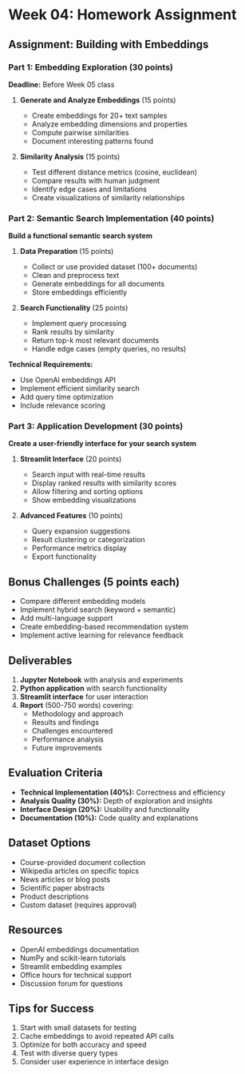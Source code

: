 # Week 04: Homework Assignment

## Assignment: Building with Embeddings

### Part 1: Embedding Exploration (30 points)
**Deadline:** Before Week 05 class

1. **Generate and Analyze Embeddings** (15 points)
   - Create embeddings for 20+ text samples
   - Analyze embedding dimensions and properties
   - Compute pairwise similarities
   - Document interesting patterns found

2. **Similarity Analysis** (15 points)
   - Test different distance metrics (cosine, euclidean)
   - Compare results with human judgment
   - Identify edge cases and limitations
   - Create visualizations of similarity relationships

### Part 2: Semantic Search Implementation (40 points)
**Build a functional semantic search system**

1. **Data Preparation** (15 points)
   - Collect or use provided dataset (100+ documents)
   - Clean and preprocess text
   - Generate embeddings for all documents
   - Store embeddings efficiently

2. **Search Functionality** (25 points)
   - Implement query processing
   - Rank results by similarity
   - Return top-k most relevant documents
   - Handle edge cases (empty queries, no results)

**Technical Requirements:**
- Use OpenAI embeddings API
- Implement efficient similarity search
- Add query time optimization
- Include relevance scoring

### Part 3: Application Development (30 points)
**Create a user-friendly interface for your search system**

1. **Streamlit Interface** (20 points)
   - Search input with real-time results
   - Display ranked results with similarity scores
   - Allow filtering and sorting options
   - Show embedding visualizations

2. **Advanced Features** (10 points)
   - Query expansion suggestions
   - Result clustering or categorization
   - Performance metrics display
   - Export functionality

## Bonus Challenges (5 points each)
- Compare different embedding models
- Implement hybrid search (keyword + semantic)
- Add multi-language support
- Create embedding-based recommendation system
- Implement active learning for relevance feedback

## Deliverables
1. **Jupyter Notebook** with analysis and experiments
2. **Python application** with search functionality
3. **Streamlit interface** for user interaction
4. **Report** (500-750 words) covering:
   - Methodology and approach
   - Results and findings
   - Challenges encountered
   - Performance analysis
   - Future improvements

## Evaluation Criteria
- **Technical Implementation (40%):** Correctness and efficiency
- **Analysis Quality (30%):** Depth of exploration and insights
- **Interface Design (20%):** Usability and functionality
- **Documentation (10%):** Code quality and explanations

## Dataset Options
- Course-provided document collection
- Wikipedia articles on specific topics
- News articles or blog posts
- Scientific paper abstracts
- Product descriptions
- Custom dataset (requires approval)

## Resources
- OpenAI embeddings documentation
- NumPy and scikit-learn tutorials
- Streamlit embedding examples
- Office hours for technical support
- Discussion forum for questions

## Tips for Success
1. Start with small datasets for testing
2. Cache embeddings to avoid repeated API calls
3. Optimize for both accuracy and speed
4. Test with diverse query types
5. Consider user experience in interface design 